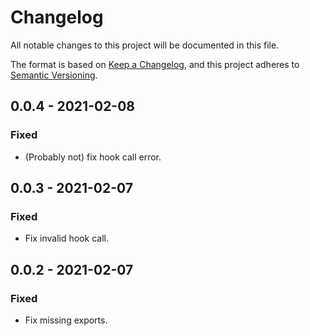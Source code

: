# Changelog

All notable changes to this project will be documented in this file.

The format is based on [Keep a Changelog](https://keepachangelog.com/en/1.0.0/),
and this project adheres to [Semantic Versioning](https://semver.org/spec/v2.0.0.html).

## 0.0.4 - 2021-02-08

### Fixed

- (Probably not) fix hook call error.

## 0.0.3 - 2021-02-07

### Fixed

- Fix invalid hook call.

## 0.0.2 - 2021-02-07

### Fixed

- Fix missing exports.
